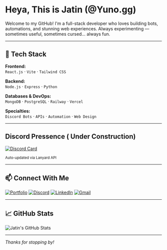 # Heya, This is Jatin (@Yuno.gg)

Welcome to my GitHub! I'm a full-stack developer who loves building bots, automations, and stunning web experiences. Always experimenting — sometimes useful, sometimes cursed... always fun.

---

## 🚀 Tech Stack

**Frontend:**  
`React.js` · `Vite` · `Tailwind CSS`

**Backend:**  
`Node.js` · `Express` · `Python`

**Databases & DevOps:**  
`MongoDB` · `PostgreSQL` · `Railway` · `Vercel`

**Specialties:**  
`Discord Bots` · `APIs` · `Automation` · `Web Design`

---

## Discord Pressence ( Under Construction)

[![Discord Card](https://discord-card-eight.vercel.app/api/card)](https://discord.com/users/1102123627438153738)

<sub>Auto-updated via Lanyard API</sub>

---

## 📫 Connect With Me

[![Portfolio](https://img.shields.io/badge/Portfolio-Behance-0057ff?style=for-the-badge&logo=behance&logoColor=white)](https://www.behance.net/xdemongraphicz)
[![Discord](https://img.shields.io/badge/Discord-Server-5865F2?style=for-the-badge&logo=discord&logoColor=white)](https://discord.gg/svm7yjkeBp)
[![LinkedIn](https://img.shields.io/badge/LinkedIn-Jatin_Gupta-0A66C2?style=for-the-badge&logo=linkedin&logoColor=white)](https://www.linkedin.com/in/jatin-gupta-34b5b7226/)
[![Gmail](https://img.shields.io/badge/Email-jatinguptapvt@gmail.com-D14836?style=for-the-badge&logo=gmail&logoColor=white)](mailto:jatinguptapvt@gmail.com)

---

## 📈 GitHub Stats

![Jatin's GitHub Stats](https://github-readme-stats.vercel.app/api?username=jatinxoxo&show_icons=true&theme=tokyonight)

---

_Thanks for stopping by!_
